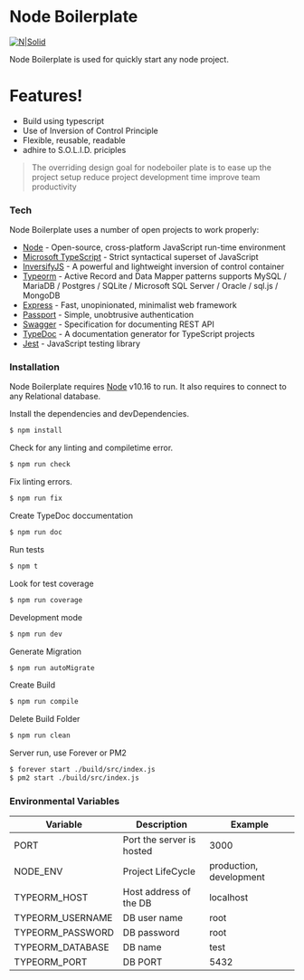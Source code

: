 # Node Boilerplate

[![N|Solid](https://nodejs.org/static/images/logo.svg)](https://github.com/josezone/node_boilerplate.git)

Node Boilerplate is used for quickly start any node project.

# Features!

- Build using typescript
- Use of Inversion of Control Principle
- Flexible, reusable, readable
- adhire to S.O.L.I.D. priciples

> The overriding design goal for nodeboiler plate
> is to ease up the project setup
> reduce project development time
> improve team productivity

### Tech

Node Boilerplate uses a number of open projects to work properly:

- [Node] - Open-source, cross-platform JavaScript run-time environment
- [Microsoft TypeScript] - Strict syntactical superset of JavaScript
- [InversifyJS] - A powerful and lightweight inversion of control container
- [Typeorm] - Active Record and Data Mapper patterns supports MySQL / MariaDB / Postgres / SQLite / Microsoft SQL Server / Oracle / sql.js / MongoDB
- [Express] - Fast, unopinionated, minimalist web framework
- [Passport] - Simple, unobtrusive authentication
- [Swagger] - Specification for documenting REST API
- [TypeDoc] - A documentation generator for TypeScript projects
- [Jest] - JavaScript testing library

### Installation

Node Boilerplate requires [Node] v10.16 to run. It also requires to connect to any Relational database.

Install the dependencies and devDependencies.

```sh
$ npm install
```

Check for any linting and compiletime error.

```sh
$ npm run check
```

Fix linting errors.

```sh
$ npm run fix
```

Create TypeDoc doccumentation

```sh
$ npm run doc
```

Run tests

```sh
$ npm t
```

Look for test coverage

```sh
$ npm run coverage
```

Development mode

```sh
$ npm run dev
```

Generate Migration

```sh
$ npm run autoMigrate
```

Create Build

```sh
$ npm run compile
```

Delete Build Folder

```sh
$ npm run clean
```

Server run, use Forever or PM2

```sh
$ forever start ./build/src/index.js
$ pm2 start ./build/src/index.js
```

### Environmental Variables

| Variable         | Description               | Example                 |
| ---------------- | ------------------------- | ----------------------- |
| PORT             | Port the server is hosted | 3000                    |
| NODE_ENV         | Project LifeCycle         | production, development |
| TYPEORM_HOST     | Host address of the DB    | localhost               |
| TYPEORM_USERNAME | DB user name              | root                    |
| TYPEORM_PASSWORD | DB password               | root                    |
| TYPEORM_DATABASE | DB name                   | test                    |
| TYPEORM_PORT     | DB PORT                   | 5432                    |


[node]: https://nodejs.org
[microsoft typescript]: https://www.typescriptlang.org/
[inversifyjs]: https://inversify.io/
[typeorm]: https://typeorm.io/
[express]: https://expressjs.com/
[passport]: http://www.passportjs.org/
[swagger]: https://swagger.io/
[typedoc]: https://typedoc.org/
[jest]: https://jestjs.io/
